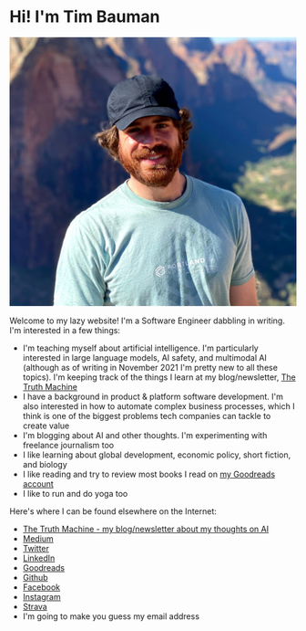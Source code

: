 # Hi! I'm Tim Bauman

![It's me!](assets/zion.jpg)

Welcome to my lazy website! I'm a Software Engineer dabbling in writing. I'm interested in a few things:
- I'm teaching myself about artificial intelligence. I'm particularly interested in large language models, AI safety, and multimodal AI (although as of writing in November 2021 I'm pretty new to all these topics). I'm keeping track of the things I learn at my blog/newsletter, [The Truth Machine](https://the.truthm.com/)
- I have a background in product & platform software development. I'm also interested in how to automate complex business processes, which I think is one of the biggest problems tech companies can tackle to create value
- I'm blogging about AI and other thoughts. I'm experimenting with freelance journalism too
- I like learning about global development, economic policy, short fiction, and biology
- I like reading and try to review most books I read on [my Goodreads account](https://www.goodreads.com/user/show/12248634-tim)
- I like to run and do yoga too

Here's where I can be found elsewhere on the Internet:
- [The Truth Machine - my blog/newsletter about my thoughts on AI](https://the.truthm.com/)
- [Medium](https://medium.com/@timbauman)
- [Twitter](https://twitter.com/TimBauman)
- [LinkedIn](https://www.linkedin.com/in/tim-bauman-6b4bb513/)
- [Goodreads](https://www.goodreads.com/user/show/12248634-tim)
- [Github](https://github.com/timbauman)
- [Facebook](https://facebook.com/timbauman)
- [Instagram](https://instagram.com/teebus)
- [Strava](https://www.strava.com/athletes/16239738)
- I'm going to make you guess my email address